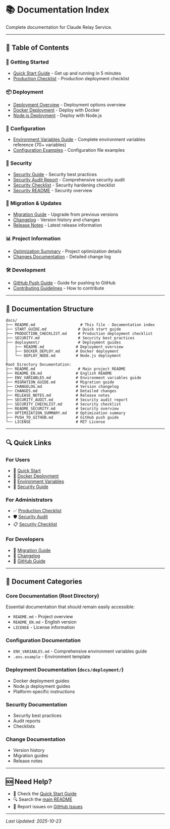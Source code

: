 # 📚 Documentation Index

Complete documentation for Claude Relay Service.

---

## 📖 Table of Contents

### 🚀 Getting Started
- [Quick Start Guide](START_GUIDE.md) - Get up and running in 5 minutes
- [Production Checklist](PRODUCTION_CHECKLIST.md) - Production deployment checklist

### 📦 Deployment
- [Deployment Overview](deployment/README.md) - Deployment options overview
- [Docker Deployment](deployment/DOCKER_DEPLOY.md) - Deploy with Docker
- [Node.js Deployment](deployment/DEPLOY_NODE.md) - Deploy with Node.js

### 🔧 Configuration
- [Environment Variables Guide](configuration/ENV_VARIABLES.md) - Complete environment variables reference (70+ variables)
- [Configuration Examples](../config/config.example.js) - Configuration file examples

### 🔐 Security
- [Security Guide](SECURITY.md) - Security best practices
- [Security Audit Report](security/SECURITY_AUDIT.md) - Comprehensive security audit
- [Security Checklist](security/SECURITY_CHECKLIST.md) - Security hardening checklist
- [Security README](security/README_SECURITY.md) - Security overview

### 🔄 Migration & Updates
- [Migration Guide](guides/MIGRATION_GUIDE.md) - Upgrade from previous versions
- [Changelog](changelog/CHANGELOG.md) - Version history and changes
- [Release Notes](changelog/RELEASE_NOTES.md) - Latest release information

### 📊 Project Information
- [Optimization Summary](guides/OPTIMIZATION_SUMMARY.md) - Project optimization details
- [Changes Documentation](changelog/CHANGES.md) - Detailed change log

### 🛠️ Development
- [GitHub Push Guide](guides/PUSH_TO_GITHUB.md) - Guide for pushing to GitHub
- [Contributing Guidelines](../README.md#contributing) - How to contribute

---

## 📂 Documentation Structure

```
docs/
├── README.md                    # This file - Documentation index
├── START_GUIDE.md              # Quick start guide
├── PRODUCTION_CHECKLIST.md     # Production deployment checklist
├── SECURITY.md                 # Security best practices
├── deployment/                 # Deployment guides
│   ├── README.md              # Deployment overview
│   ├── DOCKER_DEPLOY.md       # Docker deployment
│   └── DEPLOY_NODE.md         # Node.js deployment
│
Root Directory Documentation:
├── README.md                   # Main project README
├── README_EN.md               # English README
├── ENV_VARIABLES.md           # Environment variables guide
├── MIGRATION_GUIDE.md         # Migration guide
├── CHANGELOG.md               # Version changelog
├── CHANGES.md                 # Detailed changes
├── RELEASE_NOTES.md           # Release notes
├── SECURITY_AUDIT.md          # Security audit report
├── SECURITY_CHECKLIST.md      # Security checklist
├── README_SECURITY.md         # Security overview
├── OPTIMIZATION_SUMMARY.md    # Optimization summary
├── PUSH_TO_GITHUB.md          # GitHub push guide
└── LICENSE                    # MIT License
```

---

## 🔍 Quick Links

### For Users
- 🚀 [Quick Start](START_GUIDE.md)
- 🐳 [Docker Deployment](deployment/DOCKER_DEPLOY.md)
- 🔧 [Environment Variables](configuration/ENV_VARIABLES.md)
- 🔐 [Security Guide](SECURITY.md)

### For Administrators
- ✅ [Production Checklist](PRODUCTION_CHECKLIST.md)
- 🛡️ [Security Audit](security/SECURITY_AUDIT.md)
- 📋 [Security Checklist](security/SECURITY_CHECKLIST.md)

### For Developers
- 🔄 [Migration Guide](guides/MIGRATION_GUIDE.md)
- 📝 [Changelog](changelog/CHANGELOG.md)
- 🚀 [GitHub Guide](guides/PUSH_TO_GITHUB.md)

---

## 📌 Document Categories

### Core Documentation (Root Directory)
Essential documentation that should remain easily accessible:
- `README.md` - Project overview
- `README_EN.md` - English version
- `LICENSE` - License information

### Configuration Documentation
- `ENV_VARIABLES.md` - Comprehensive environment variables guide
- `.env.example` - Environment template

### Deployment Documentation (`docs/deployment/`)
- Docker deployment guides
- Node.js deployment guides
- Platform-specific instructions

### Security Documentation
- Security best practices
- Audit reports
- Checklists

### Change Documentation
- Version history
- Migration guides
- Release notes

---

## 🆘 Need Help?

- 📖 Check the [Quick Start Guide](START_GUIDE.md)
- 🔍 Search the [main README](../README.md)
- 🐛 Report issues on [GitHub Issues](https://github.com/IIXINGCHEN/claude-relay-service/issues)

---

*Last Updated: 2025-10-23*
